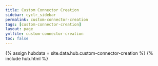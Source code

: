 ```yaml
---
title: Custom Connector Creation
sidebar: cyclr_sidebar
permalink: custom-connector-creation
tags: [custom-connector-creation]
layout: page
ymlfile: custom-connector-creation
toc: false
---
```

{% assign hubdata = site.data.hub.custom-connector-creation %}
{% include hub.html %}  